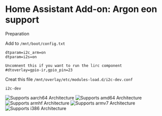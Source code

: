 # Home Assistant Add-on: Argon eon support 


Preparation

Add to `/mnt/boot/config.txt`

```
dtparam=i2c_arm=on
dtparam=i2s=on

Uncomnent this if you want to run the lirc component
#dtoverlay=gpio-ir,gpio_pin=23
```

Creat this file `/mnt/overlay/etc/modules-load.d/i2c-dev.conf` 

```
i2c-dev
```


![Supports aarch64 Architecture][aarch64-shield]
![Supports amd64 Architecture][amd64-shield]
![Supports armhf Architecture][armhf-shield]
![Supports armv7 Architecture][armv7-shield]
![Supports i386 Architecture][i386-shield]

[aarch64-shield]: https://img.shields.io/badge/aarch64-yes-green.svg
[amd64-shield]: https://img.shields.io/badge/amd64-yes-green.svg
[armhf-shield]: https://img.shields.io/badge/armhf-yes-green.svg
[armv7-shield]: https://img.shields.io/badge/armv7-yes-green.svg
[i386-shield]: https://img.shields.io/badge/i386-yes-green.svg
